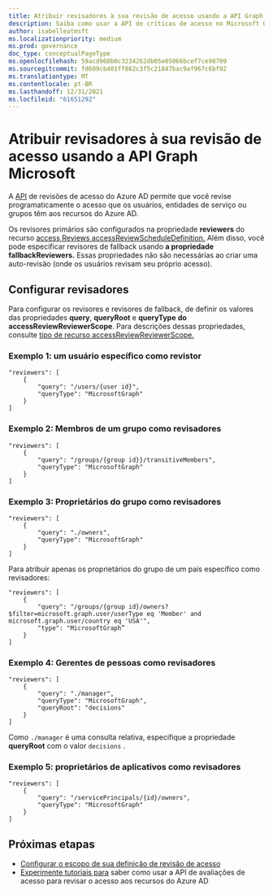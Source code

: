 ```yaml
---
title: Atribuir revisadores à sua revisão de acesso usando a API Graph Microsoft
description: Saiba como usar a API de críticas de acesso no Microsoft Graph atribuir revisadores de acesso.
author: isabelleatmsft
ms.localizationpriority: medium
ms.prod: governance
doc_type: conceptualPageType
ms.openlocfilehash: 59acd960b0c3234262db05e05066bcef7ce98709
ms.sourcegitcommit: fd609cb401ff862c3f5c21847bac9af967c6bf82
ms.translationtype: MT
ms.contentlocale: pt-BR
ms.lasthandoff: 12/31/2021
ms.locfileid: "61651292"
---
```

# <a name="assign-reviewers-to-your-access-review-using-the-microsoft-graph-api"></a>Atribuir revisadores à sua revisão de acesso usando a API Graph Microsoft

A [API](/graph/api/resources/accessreviewsv2-overview) de revisões de acesso do Azure AD permite que você revise programaticamente o acesso que os usuários, entidades de serviço ou grupos têm aos recursos do Azure AD.

Os revisores primários são configurados na propriedade **reviewers** do recurso [access Reviews accessReviewScheduleDefinition.](/graph/api/resources/accessreviewscheduledefinition)  Além disso, você pode especificar revisores de fallback usando **a propriedade fallbackReviewers.** Essas propriedades não são necessárias ao criar uma auto-revisão (onde os usuários revisam seu próprio acesso).

## <a name="configure-reviewers"></a>Configurar revisadores

Para configurar os revisores e revisores de fallback, de definir os valores das propriedades **query**, **queryRoot** e **queryType** **do accessReviewReviewerScope**. Para descrições dessas propriedades, consulte [tipo de recurso accessReviewReviewerScope.](/graph/api/resources/accessreviewreviewerscope)

### <a name="example-1-a-specific-user-as-the-reviewer"></a>Exemplo 1: um usuário específico como revistor

```http
"reviewers": [
    {
        "query": "/users/{user id}",
        "queryType": "MicrosoftGraph"
    }
]
```

### <a name="example-2-members-of-a-group-as-reviewers"></a>Exemplo 2: Membros de um grupo como revisadores

```http
"reviewers": [
    {
        "query": "/groups/{group id}}/transitiveMembers",
        "queryType": "MicrosoftGraph"
    }
]
```

### <a name="example-3-group-owners-as-reviewers"></a>Exemplo 3: Proprietários do grupo como revisadores
```http
"reviewers": [
    {
        "query": "./owners",
        "queryType": "MicrosoftGraph"
    }
]
```

Para atribuir apenas os proprietários do grupo de um país específico como revisadores:

```http
"reviewers": [
    {
        "query": "/groups/{group id}/owners?$filter=microsoft.graph.user/userType eq 'Member' and microsoft.graph.user/country eq 'USA'",
        "type": "MicrosoftGraph”
    }
]
```

### <a name="example-4-people-managers-as-reviewers"></a>Exemplo 4: Gerentes de pessoas como revisadores

```http
"reviewers": [
    {
        "query": "./manager",
        "queryType": "MicrosoftGraph",
        "queryRoot": "decisions"
    }
]
```
Como `./manager` é uma consulta relativa, especifique a propriedade **queryRoot** com o valor `decisions` .

### <a name="example-5-application-owners-as-reviewers"></a>Exemplo 5: proprietários de aplicativos como revisadores

```http
"reviewers": [
    {
        "query": "/servicePrincipals/{id}/owners",
        "queryType": "MicrosoftGraph"
    }
]
```

## <a name="next-steps"></a>Próximas etapas

+ [Configurar o escopo de sua definição de revisão de acesso](/graph/accessreviews-scope-concept)
+ [Experimente tutoriais para](/graph/accessreviews-overview) saber como usar a API de avaliações de acesso para revisar o acesso aos recursos do Azure AD
